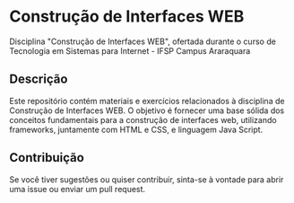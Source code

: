 # Construção de Interfaces WEB
Disciplina "Construção de Interfaces WEB", ofertada durante o curso de Tecnologia em Sistemas para Internet - IFSP Campus Araraquara 

## Descrição
Este repositório contém materiais e exercícios relacionados à disciplina de Construção de Interfaces WEB. O objetivo é fornecer uma base sólida dos conceitos fundamentais para a construção de interfaces web, utilizando frameworks, juntamente com HTML e CSS, e linguagem Java Script.

## Contribuição
Se você tiver sugestões ou quiser contribuir, sinta-se à vontade para abrir uma issue ou enviar um pull request.